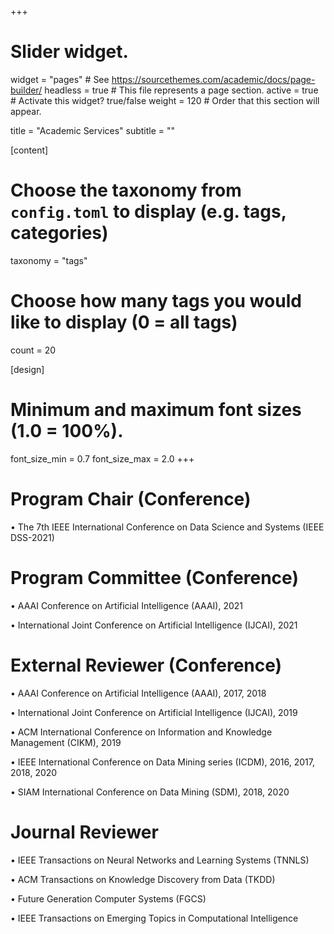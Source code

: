 +++
# Slider widget.
widget = "pages"  # See https://sourcethemes.com/academic/docs/page-builder/
headless = true  # This file represents a page section.
active = true  # Activate this widget? true/false
weight = 120  # Order that this section will appear.

title = "Academic Services"
subtitle = ""

[content]
  # Choose the taxonomy from `config.toml` to display (e.g. tags, categories)
  taxonomy = "tags"
  
  # Choose how many tags you would like to display (0 = all tags)
  count = 20

[design]
  # Minimum and maximum font sizes (1.0 = 100%).
  font_size_min = 0.7
  font_size_max = 2.0
+++

Program Chair (Conference)
====
•	The 7th IEEE International Conference on Data Science and Systems (IEEE DSS-2021) 

Program Committee (Conference)
====

•	AAAI Conference on Artificial Intelligence (AAAI), 2021

•	International Joint Conference on Artificial Intelligence (IJCAI), 2021

External Reviewer (Conference)
====

•	AAAI Conference on Artificial Intelligence (AAAI), 2017, 2018

•	International Joint Conference on Artificial Intelligence (IJCAI), 2019

•	ACM International Conference on Information and Knowledge Management (CIKM), 2019

•	IEEE International Conference on Data Mining series (ICDM), 2016, 2017, 2018, 2020

•	SIAM International Conference on Data Mining (SDM), 2018, 2020

Journal Reviewer
====

•	IEEE Transactions on Neural Networks and Learning Systems (TNNLS)

•	ACM Transactions on Knowledge Discovery from Data (TKDD) 

•	Future Generation Computer Systems (FGCS)

•	IEEE Transactions on Emerging Topics in Computational Intelligence




